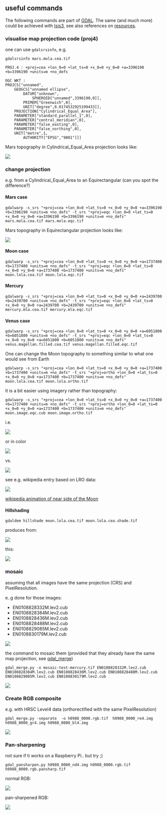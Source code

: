 ## useful commands

The following commands are part of [GDAL](https://www.gdal.org). The same (and much more) could be achieved with [Isis3](https://isis.astrogeology.usgs.gov), see also references on [resources](resouces.md).

### visualise  map projection code (proj4)

one can use ```gdalsrsinfo```, e.g.

```
gdalsrsinfo mars.mola.cea.tif

PROJ.4 : +proj=cea +lon_0=0 +lat_ts=0 +x_0=0 +y_0=0 +a=3396190 +b=3396190 +units=m +no_defs

OGC WKT :
PROJCS["unnamed",
    GEOGCS["unnamed ellipse",
        DATUM["unknown",
            SPHEROID["unnamed",3396190,0]],
        PRIMEM["Greenwich",0],
        UNIT["degree",0.0174532925199433]],
    PROJECTION["Cylindrical_Equal_Area"],
    PARAMETER["standard_parallel_1",0],
    PARAMETER["central_meridian",0],
    PARAMETER["false_easting",0],
    PARAMETER["false_northing",0],
    UNIT["metre",1,
        AUTHORITY["EPSG","9001"]]]
```

Mars topography in Cylindrical_Equal_Area projection looks like:

<img src="images/mars-topo-cea.jpg">

### change projection

e.g. from a Cylindrical_Equal_Area to an Equirectangular (can you spot the difference?)

#### Mars case

```
gdalwarp -s_srs "+proj=cea +lon_0=0 +lat_ts=0 +x_0=0 +y_0=0 +a=3396190 +b=3396190 +units=m +no_defs" -t_srs "+proj=eqc +lon_0=0 +lat_ts=0 +x_0=0 +y_0=0 +a=3396190 +b=3396190 +units=m +no_defs" mars.mola.cea.tif mars.mola.eqc.tif
```

Mars topography in Equirectangular projection looks like:

<img src="images/mars-topo-eqc.jpg">

#### Moon case

```
gdalwarp -s_srs "+proj=cea +lon_0=0 +lat_ts=0 +x_0=0 +y_0=0 +a=1737400 +b=1737400 +units=m +no_defs" -t_srs "+proj=eqc +lon_0=0 +lat_ts=0 +x_0=0 +y_0=0 +a=1737400 +b=1737400 +units=m +no_defs" moon.lola.cea.tif moon.lola.eqc.tif
```

#### Mercury

```
gdalwarp -s_srs "+proj=cea +lon_0=0 +lat_ts=0 +x_0=0 +y_0=0 +a=2439700 +b=2439700 +units=m +no_defs" -t_srs "+proj=eqc +lon_0=0 +lat_ts=0 +x_0=0 +y_0=0 +a=2439700 +b=2439700 +units=m +no_defs" mercury.mla.cea.tif mercury.mla.eqc.tif
```

#### Venus case

```
gdalwarp -s_srs "+proj=cea +lon_0=0 +lat_ts=0 +x_0=0 +y_0=0 +a=6051800 +b=6051800 +units=m +no_defs" -t_srs "+proj=eqc +lon_0=0 +lat_ts=0 +x_0=0 +y_0=0 +a=6051800 +b=6051800 +units=m +no_defs" venus.magellan.filled.cea.tif venus.magellan.filled.eqc.tif
```

One can change the Moon topography to something similar to what one would see from Earth

```
gdalwarp -s_srs "+proj=cea +lon_0=0 +lat_ts=0 +x_0=0 +y_0=0 +a=1737400 +b=1737400 +units=m +no_defs" -t_srs "+proj=ortho +lon_0=0 +lat_ts=0 +x_0=0 +y_0=0 +a=1737400 +b=1737400 +units=m +no_defs" moon.lola.cea.tif moon.lola.ortho.tif
```

It is a bit easier using imagery rather than topography:


```
gdalwarp -s_srs "+proj=cea +lon_0=0 +lat_ts=0 +x_0=0 +y_0=0 +a=1737400 +b=1737400 +units=m +no_defs" -t_srs "+proj=ortho +lon_0=0 +lat_ts=0 +x_0=0 +y_0=0 +a=1737400 +b=1737400 +units=m +no_defs" moon.image.eqc.cub moon.image.ortho.tif
```

i.e.

<img src="images/moon-topo-ortho.png">

or in color

<img src="images/moon-topo-ortho-color.png">

vs.

<img src="images/moon-image-ortho.png">


see e.g. wikipedia entry based on LRO data:

<img src="https://upload.wikimedia.org/wikipedia/commons/c/c9/Moon_nearside_LRO.jpg">

[wikipedia animation of near side of the Moon](https://en.wikipedia.org/wiki/Near_side_of_the_Moon#/media/File:Lunar_libration_with_phase_Oct_2007_450px.gif)

#### Hillshading

```
gdaldem hillshade moon.lola.cea.tif moon.lola.cea.shade.tif
```

produces from:

<img src="images/moon-topo-cea.png">

this:

<img src="images/moon-shade-cea.png">


### mosaic

assuming that all images have the same projection (CRS) and PixelResolution.

e..g done for those images:

* EN0108828332M.lev2.cub
* EN0108828384M.lev2.cub
* EN0108828436M.lev2.cub
* EN0108828488M.lev2.cub
* EN0108829085M.lev2.cub
* EN0108830179M.lev2.cub

<img src="images/mercury-images.png">

the command to mosaic them (provided that they  already have the same map projection, see [gdal_merge](https://www.gdal.org/gdal_merge.html))
```
gdal_merge.py -o mosaic-test-mercury.tif EN0108828332M.lev2.cub EN0108828384M.lev2.cub EN0108828436M.lev2.cub EN0108828488M.lev2.cub EN0108829085M.lev2.cub EN0108830179M.lev2.cub
```

<img src="images/mercury-mosaic.png">

### Create RGB composite

e.g. with HRSC Level4 data (orthorectified with the same PixelResolution)

```
gdal_merge.py -separate  -o h0988_0000.rgb.tif  h0988_0000_re4.img h0988_0000_gr4.img h0988_0000_bl4.img

```

<img src="images/rgb-hrsc.png">

### Pan-sharpening

not sure if ti works on a Raspberry Pi.. but try ;)

```
gdal_pansharpen.py h0988_0000_nd4.img h0988_0000.rgb.tif h0988_0000.rgb.pansharp.tif
```
normal RGB:

<img src="images/rgb-hrsc-closeup.png">

pan-sharpened RGB:

<img src="images/rgb-hrsc-closeup-pansharp.png">
